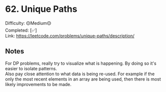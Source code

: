 # 62. Unique Paths

Difficulty: 🟡Medium🟡 \
Completed: [✅] \
Link: https://leetcode.com/problems/unique-paths/description/

## Notes

For DP problems, really try to visualize what is happening. By doing so it's easier to isolate patterns. \
Also pay close attention to what data is being re-used. For example if the only the most recent elements in an array are being used, then there is most likely improvements to be made. 
